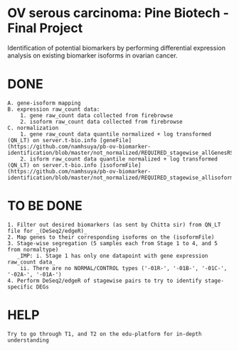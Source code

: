 # OV serous carcinoma: Pine Biotech - Final Project
Identification of potential biomarkers by performing differential expression analysis on existing biomarker isoforms in ovarian cancer.

# DONE
	A. gene-isoform mapping
	B. expression raw_count data:
		1. gene raw_count data collected from firebrowse
		2. isoform raw_count data collected from firebrowse
	C. normalization
		1. gene raw_count data quantile normalized + log transformed (QN_LT) on server.t-bio.info [geneFile](https://github.com/namhsuya/pb-ov-biomarker-identification/blob/master/not_normalized/REQUIRED_stagewise_allGenesRSEM_extracted.txt)
		2. isform raw_count data quantile normalized + log transformed (QN_LT) on server.t-bio.info [isoformFile](https://github.com/namhsuya/pb-ov-biomarker-identification/blob/master/not_normalized/REQUIRED_stagewise_allisoformsRSEM_extracted.txt)

# TO BE DONE
	1. Filter out desired biomarkers (as sent by Chitta sir) from QN_LT file for _(DeSeq2/edgeR)_
	2. Map genes to their corresponding isoforms on the (isoformFile)
	3. Stage-wise segregation (5 samples each from Stage 1 to 4, and 5 from normaltype)
	   _IMP: i. Stage 1 has only one datapoint with gene expression raw_count data_
	   	ii. There are no NORMAL/CONTROL types ('-01R-', '-01B-', '-01C-', '-02A-', '-01A-')
	4. Perform DeSeq2/edgeR of stagewise pairs to try to identify stage-specific DEGs
	
# HELP
	Try to go through T1, and T2 on the edu-platform for in-depth understanding

